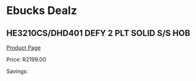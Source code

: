 
# Ebucks Dealz
## HE3210CS/DHD401 DEFY 2 PLT SOLID S/S HOB
[Product Page](https://www.ebucks.com/web/shop/productSelected.do?prodId=1232576867&catId=704989856)

Price: R2199.00

Savings: 


	
